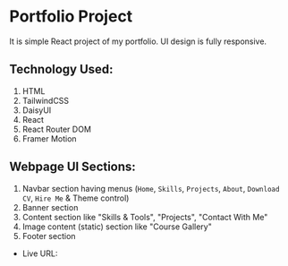 # Portfolio Project

It is simple React project of my portfolio. UI design is fully responsive.

## Technology Used:

1. HTML
2. TailwindCSS
3. DaisyUI
4. React
5. React Router DOM
6. Framer Motion

## Webpage UI Sections:

1. Navbar section having menus (`Home`, `Skills`, `Projects`, `About`, `Download CV`, `Hire Me` & Theme control)
2. Banner section
3. Content section like "Skills & Tools", "Projects", "Contact With Me"
4. Image content (static) section like "Course Gallery"
5. Footer section

-   Live URL: 
